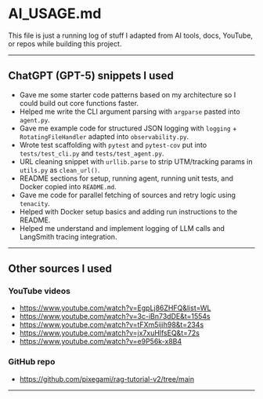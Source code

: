 # AI_USAGE.md

This file is just a running log of stuff I adapted from AI tools, docs, YouTube, or repos while building this project.

---

## ChatGPT (GPT-5) snippets I used

- Gave me some starter code patterns based on my architecture so I could build out core functions faster.
- Helped me write the CLI argument parsing with `argparse` pasted into `agent.py`.
- Gave me example code for structured JSON logging with `logging` + `RotatingFileHandler` adapted into `observability.py`.
- Wrote test scaffolding with `pytest` and `pytest-cov` put into `tests/test_cli.py` and `tests/test_agent.py`.
- URL cleaning snippet with `urllib.parse` to strip UTM/tracking params in `utils.py` as `clean_url()`.
- README sections for setup, running agent, running unit tests, and Docker copied into `README.md`.
- Gave me code for parallel fetching of sources and retry logic using `tenacity`.
- Helped with Docker setup basics and adding run instructions to the README.
- Helped me understand and implement logging of LLM calls and LangSmith tracing integration.

---

## Other sources I used

### YouTube videos
- https://www.youtube.com/watch?v=EgpLj86ZHFQ&list=WL  
- https://www.youtube.com/watch?v=3c-iBn73dDE&t=1554s  
- https://www.youtube.com/watch?v=tFXm5ijih98&t=234s  
- https://www.youtube.com/watch?v=jx7xuHlfsEQ&t=72s  
- https://www.youtube.com/watch?v=e9P56k-x8B4  

### GitHub repo
- https://github.com/pixegami/rag-tutorial-v2/tree/main

---
